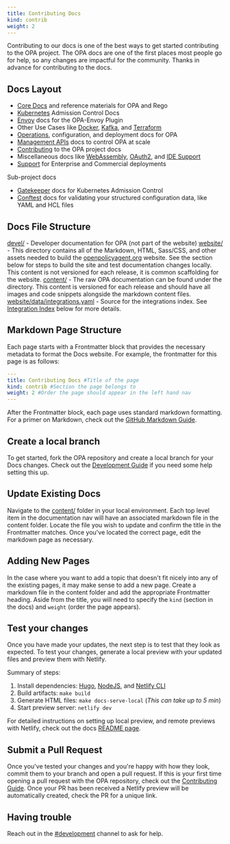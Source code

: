 ```yaml
---
title: Contributing Docs
kind: contrib
weight: 2
---
```


Contributing to our docs is one of the best ways to get started contributing to the OPA project. The OPA docs are one of the first places most people go for help, so any changes are impactful for the community. Thanks in advance for contributing to the docs.

## Docs Layout

* [Core Docs](https://www.openpolicyagent.org/docs/latest/) and reference materials for OPA and Rego
* [Kubernetes](../kubernetes-introduction/) Admission Control Docs
* [Envoy](../envoy-introduction/) docs for the OPA-Envoy Plugin
* Other Use Cases like [Docker](../docker-authorization/), [Kafka](../kafka-authorization/), and [Terraform](../terraform/)
* [Operations](../configuration/), configuration, and deployment docs for OPA   
* [Management APIs](../management-introduction/) docs to control OPA at scale
* [Contributing](../contributing/) to the OPA project docs
* Miscellaneous docs like [WebAssembly](../wasm/), [OAuth2](../oauth-oidc/), and [IDE Support](../editor-and-ide-support/)
* [Support](https://www.openpolicyagent.org/support) for Enterprise and Commercial deployments

Sub-project docs
* [Gatekeeper](https://open-policy-agent.github.io/gatekeeper/website/docs/) docs for Kubernetes Admission Control
* [Conftest](https://www.conftest.dev/) docs for validating your structured configuration data, like YAML and HCL files 


## Docs File Structure 

[devel/](https://github.com/open-policy-agent/opa/blob/main/docs/devel) - Developer documentation for OPA (not part of the website)
[website/](https://github.com/open-policy-agent/opa/blob/main/docs/website) - This directory contains all of the Markdown, HTML, Sass/CSS,
and other assets needed to build the [openpolicyagent.org](https://openpolicyagent.org)
website. See the section below for steps to build the site and test documentation changes
locally. This content is not versioned for each release, it is common scaffolding for
the website.
[content/](https://github.com/open-policy-agent/opa/blob/main/docs/content) - The raw OPA documentation can be found under the 
directory. This content is versioned for each release and should have all images
and code snippets alongside the markdown content files.
[website/data/integrations.yaml](https://github.com/open-policy-agent/opa/blob/main/docs/website/data/integrations.yaml) - Source for the
integrations index. See [Integration Index](https://github.com/open-policy-agent/opa/blob/main/docs/README.md#integration-index) below for more details.

## Markdown Page Structure

Each page starts with a Frontmatter block that provides the necessary metadata to format the Docs website. For example, the frontmatter for this page is as follows:

```YAML
---
title: Contributing Docs #Title of the page
kind: contrib #Section the page belongs to
weight: 2 #Order the page should appear in the left hand nav
---
```

After the Frontmatter block, each page uses standard markdown formatting. For a primer on Markdown, check out the [GitHub Markdown Guide](https://docs.github.com/en/github/writing-on-github/getting-started-with-writing-and-formatting-on-github/basic-writing-and-formatting-syntax). 

## Create a local branch

To get started, fork the OPA repository and create a local branch for your Docs changes. Check out the [Development Guide](../development/#fork-clone-create-a-branch) if you need some help setting this up. 

## Update Existing Docs

Navigate to the [content/](https://github.com/open-policy-agent/opa/blob/main/docs/content) folder in your local environment. Each top level item in the documentation nav will have an associated markdown file in the content folder. Locate the file you wish to update and confirm the title in the Frontmatter matches. Once you've located the correct page, edit the markdown page as necessary. 

## Adding New Pages

In the case where you want to add a topic that doesn't fit nicely into any of the existing pages, it may make sense to add a new page. Create a markdown file in the content folder and add the appropriate Frontmatter heading. Aside from the title, you will need to specify the `kind` (section in the docs) and `weight` (order the page appears). 

## Test your changes

Once you have made your updates, the next step is to test that they look as expected. To test your changes, generate a local preview with your updated files and preview them with Netlify.

Summary of steps:
1. Install dependencies: [Hugo](#installing-hugo), [NodeJS](https://nodejs.org), and [Netlify CLI](https://www.netlify.com/products/dev/)
1. Build artifacts: `make build`
1. Generate HTML files: `make docs-serve-local` (*This can take up to 5 min*)
1. Start preview server: `netlify dev`

For detailed instructions on setting up local preview, and remote previews with Netlify, check out the docs [README page](https://github.com/open-policy-agent/opa/blob/main/docs/README.md#how-to-edit-and-test).

## Submit a Pull Request

Once you've tested your changes and you're happy with how they look, commit them to your branch and open a pull request. If this is your first time opening a pull request with the OPA repository, check out the [Contributing Guide](../contributing). Once your PR has been received a Netlify preview will be automatically created, check the PR for a unique link.

## Having trouble

Reach out in the [#development](https://openpolicyagent.slack.com/archives/C02L1TLPN59) channel to ask for help. 